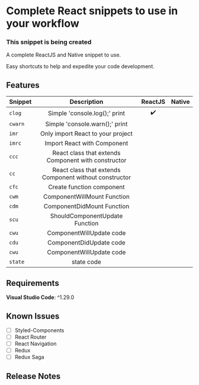 # Complete React snippets to use in your workflow

### This snippet is being created

A complete ReactJS and Native snippet to use.

Easy shortcuts to help and expedite your code development.

## Features

| Snippet |                      Description                       |      ReactJS       | Native |
| :------ | :----------------------------------------------------: | :----------------: | :----: |
| `clog`  |             Simple 'console.log();' print              | :heavy_check_mark: |        |
| `cwarn` |             Simple 'console.warn();' print             |                    |        |
| `imr`   |           Only import React to your project            |                    |        |
| `imrc`  |              Import React with Component               |                    |        |
| `ccc`   |  React class that extends Component with constructor   |                    |        |
| `cc`    | React class that extends Component without constructor |                    |        |
| `cfc`   |               Create function component                |                    |        |
| `cwm`   |              ComponentWillMount Function               |                    |        |
| `cdm`   |               ComponentDidMount Function               |                    |        |
| `scu`   |             ShouldComponentUpdate Function             |                    |        |
| `cwu`   |                ComponentWillUpdate code                |                    |        |
| `cdu`   |                ComponentDidUpdate code                 |                    |        |
| `cwu`   |                ComponentWillUpdate code                |                    |        |
| `state` |                       state code                       |                    |        |

## Requirements
**Visual Studio Code**: ^1.29.0

## Known Issues
- [ ] Styled-Components
- [ ] React Router
- [ ] React Navigation
- [ ] Redux
- [ ] Redux Saga

## Release Notes
